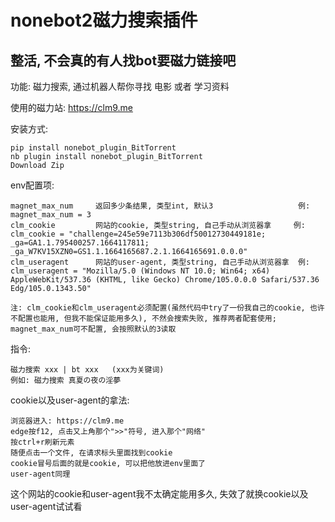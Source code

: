 # nonebot2磁力搜索插件

## 整活, 不会真的有人找bot要磁力链接吧

功能: 磁力搜索, 通过机器人帮你寻找 电影 或者 学习资料

使用的磁力站: https://clm9.me

安装方式:
    
    pip install nonebot_plugin_BitTorrent
    nb plugin install nonebot_plugin_BitTorrent
    Download Zip

env配置项:

    magnet_max_num     返回多少条结果, 类型int, 默认3                   例: magnet_max_num = 3
    clm_cookie         网站的cookie, 类型string, 自己手动从浏览器拿     例: clm_cookie = "challenge=245e59e7113b306df50012730449181e; _ga=GA1.1.795400257.1664117811; _ga_W7KV15XZN0=GS1.1.1664165687.2.1.1664165691.0.0.0"
    clm_useragent      网站的user-agent, 类型string, 自己手动从浏览器拿  例: clm_useragent = "Mozilla/5.0 (Windows NT 10.0; Win64; x64) AppleWebKit/537.36 (KHTML, like Gecko) Chrome/105.0.0.0 Safari/537.36 Edg/105.0.1343.50"
    
    注: clm_cookie和clm_useragent必须配置(虽然代码中try了一份我自己的cookie, 也许不配置也能用, 但我不能保证能用多久), 不然会搜索失败, 推荐两者配套使用; magnet_max_num可不配置, 会按照默认的3读取

指令:

    磁力搜索 xxx | bt xxx   (xxx为关键词)
    例如: 磁力搜索 真夏の夜の淫夢



cookie以及user-agent的拿法:

    浏览器进入: https://clm9.me
    edge按f12, 点击又上角那个">>"符号, 进入那个"网络"
    按ctrl+r刷新元素
    随便点击一个文件, 在请求标头里面找到cookie
    cookie冒号后面的就是cookie, 可以把他放进env里面了
    user-agent同理
    


这个网站的cookie和user-agent我不太确定能用多久, 失效了就换cookie以及user-agent试试看
